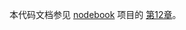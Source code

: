 本代码文档参见 [nodebook](https://github.com/yunnysunny/nodebook) 项目的
[第12章](https://github.com/yunnysunny/nodebook/blob/master/text/12_node_web_security.md)。